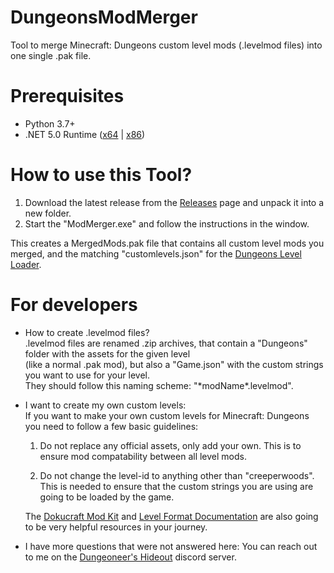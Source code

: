 # DungeonsModMerger
 Tool to merge Minecraft: Dungeons custom level mods (.levelmod files) into one single .pak file.
 
# Prerequisites
  - Python 3.7+ 
  - .NET 5.0 Runtime ([x64](https://dotnet.microsoft.com/download/dotnet/thank-you/runtime-desktop-5.0.2-windows-x64-installer) | [x86](https://dotnet.microsoft.com/download/dotnet/thank-you/runtime-desktop-5.0.2-windows-x86-installer))
 
# How to use this Tool?
  1. Download the latest release from the [Releases](https://github.com/LukeFZ/DungeonsModMerger/releases/latest) page and unpack it into a new folder.
  2. Start the "ModMerger.exe" and follow the instructions in the window.
  
  This creates a MergedMods.pak file that contains all custom level mods you merged, and the matching "customlevels.json" for the [Dungeons Level Loader](https://github.com/LukeFZ/DungeonsLevelLoader).
  
  
  # For developers
   - How to create .levelmod files?   
    .levelmod files are renamed .zip archives, that contain a "Dungeons" folder with the assets for the given level   
    (like a normal .pak mod), but also a "Game.json" with the custom strings you want to use for your level.   
    They should follow this naming scheme: "*modName\*.levelmod".
    
   - I want to create my own custom levels:   
     If you want to make your own custom levels for Minecraft: Dungeons you need to follow a few basic guidelines:
     
     1. Do not replace any official assets, only add your own.
        This is to ensure mod compatability between all level mods.
        
     2. Do not change the level-id to anything other than "creeperwoods".
       This is needed to ensure that the custom strings you are using are going to be loaded by the game.
       
      The [Dokucraft Mod Kit](https://github.com/Dokucraft/Dungeons-Mod-Kit) and [Level Format Documentation](https://github.com/Dokucraft/Dungeons-Level-Format) are also going to be very helpful resources in your journey.
     
   - I have more questions that were not answered here:
     You can reach out to me on the [Dungeoneer's Hideout](https://discord.gg/S7gKeh5FR2) discord server. 
